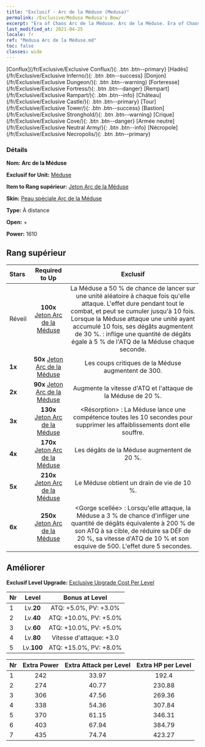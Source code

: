 ```yaml
---
title: "Exclusif - Arc de la Méduse (Medusa)"
permalink: /Exclusive/Medusa Medusa's Bow/
excerpt: "Era of Chaos Arc de la Méduse. Arc de la Méduse. Era of Chaos Exclusif Arc de la Méduse. Méduse Exclusif."
last_modified_at: 2021-04-25
locale: fr
ref: "Medusa Arc de la Méduse.md"
toc: false
classes: wide
---
```

 [Conflux](/fr/Exclusive/Exclusive Conflux/){: .btn .btn--primary} [Hadès](/fr/Exclusive/Exclusive Inferno/){: .btn .btn--success} [Donjon](/fr/Exclusive/Exclusive Dungeon/){: .btn .btn--warning} [Forteresse](/fr/Exclusive/Exclusive Fortress/){: .btn .btn--danger} [Rempart](/fr/Exclusive/Exclusive Rampart/){: .btn .btn--info} [Château](/fr/Exclusive/Exclusive Castle/){: .btn .btn--primary} [Tour](/fr/Exclusive/Exclusive Tower/){: .btn .btn--success} [Bastion](/fr/Exclusive/Exclusive Stronghold/){: .btn .btn--warning} [Crique](/fr/Exclusive/Exclusive Cove/){: .btn .btn--danger} [Armée neutre](/fr/Exclusive/Exclusive Neutral Army/){: .btn .btn--info} [Nécropole](/fr/Exclusive/Exclusive Necropolis/){: .btn .btn--primary} 

### Détails
 **Nom: Arc de la Méduse** 

 **Exclusif for Unit:** [Méduse](/fr/units/Medusa/) 

 **Item to Rang supérieur:** [Jeton Arc de la Méduse](/ItemsFR/con_991/)

 **Skin:** [Peau spéciale Arc de la Méduse](/ItemsFR/con_659/)

 **Type:** À distance

 **Open:** +

 **Power:** 1610

## Rang supérieur

  |     Stars    |  Required to Up | Exclusif |
  |:-------------|:---------------:|:---------------:|
  |  Réveil  | **100x** [Jeton Arc de la Méduse](/ItemsFR/con_991/) | La Méduse a 50 % de chance de lancer <Serpent venimeux> sur une unité aléatoire à chaque fois qu'elle attaque. L'effet dure pendant tout le combat, et peut se cumuler jusqu'à 10 fois. Lorsque la Méduse attaque une unité ayant accumulé <Serpent venimeux> 10 fois, ses dégâts augmentent de 30 %. <Serpent venimeux> : inflige une quantité de dégâts égale à 5 % de l'ATQ de la Méduse chaque seconde. |
  | **1x** <i class="fas fa-star"/> | **50x** [Jeton Arc de la Méduse](/ItemsFR/con_991/) | Les coups critiques de la Méduse augmentent de 300. |
  | **2x** <i class="fas fa-star"/> | **90x** [Jeton Arc de la Méduse](/ItemsFR/con_991/) | Augmente la vitesse d'ATQ et l'attaque de la Méduse de 20 %. |
  | **3x** <i class="fas fa-star"/> | **130x** [Jeton Arc de la Méduse](/ItemsFR/con_991/) | <Résorption> : La Méduse lance une compétence toutes les 10 secondes pour supprimer les affaiblissements dont elle souffre. |
  | **4x** <i class="fas fa-star"/> | **170x** [Jeton Arc de la Méduse](/ItemsFR/con_991/) | Les dégâts de la Méduse augmentent de 20 %. |
  | **5x** <i class="fas fa-star"/> | **210x** [Jeton Arc de la Méduse](/ItemsFR/con_991/) | Le Méduse obtient un drain de vie de 10 %. |
  | **6x** <i class="fas fa-star"/> | **250x** [Jeton Arc de la Méduse](/ItemsFR/con_991/) | <Gorge scellée> : Lorsqu'elle attaque, la Méduse a 3 % de chance d'infliger une quantité de dégâts équivalente à 200 % de son ATQ à sa cible, de réduire sa DÉF de 20 %, sa vitesse d'ATQ de 10 % et son esquive de 500. L'effet dure 5 secondes. |


## Améliorer
 **Exclusif Level Upgrade:** [Exclusive Upgrade Cost Per Level](/Exclusive/ExclusiveUpgradeCostPerLevel/)

  |  Nr  |   Level  | Bonus at Level |
  |:-----|:--------:|:--------------:|
  | 1 | Lv.**20** | ATQ: +5.0%, PV: +3.0% |
  | 2 | Lv.**40** | ATQ: +10.0%, PV: +5.0% |
  | 3 | Lv.**60** | ATQ: +10.0%, PV: +5.0% |
  | 4 | Lv.**80** | Vitesse d'attaque: +3.0 |
  | 5 | Lv.**100** | ATQ: +15.0%, PV: +8.0% |


  |  Nr  |  Extra Power | Extra Attack per Level | Extra HP per Level |
  |:-----|:--------:|:--------:|:--------:|
  | 1 | 242 | 33.97 | 192.4 |
  | 2 | 274 | 40.77 | 230.88 |
  | 3 | 306 | 47.56 | 269.36 |
  | 4 | 338 | 54.36 | 307.84 |
  | 5 | 370 | 61.15 | 346.31 |
  | 6 | 403 | 67.94 | 384.79 |
  | 7 | 435 | 74.74 | 423.27 |


